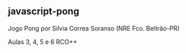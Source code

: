 ## javascript-pong

Jogo Pong por Silvia Correa Soranso (NRE Fco. Beltrão-PR)

Aulas 3, 4, 5 e 6 RCO++
